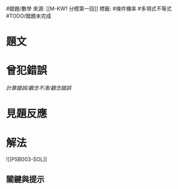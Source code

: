 #錯題/數學 
來源: [[M-KW1 分模第一回]]
標籤: #條件機率 #多項式不等式 #TODO/錯題未完成 

# 題文

# 曾犯錯誤
*計算錯誤/觀念不清/觀念錯誤*

# 見題反應

# 解法
![[PSB003-SOL]]

## 關鍵與提示